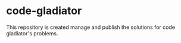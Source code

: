 # code-gladiator
This repository is created manage and publish the solutions for code gladiator's problems.
